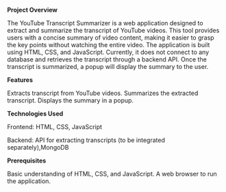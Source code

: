 **Project Overview**

The YouTube Transcript Summarizer is a web application designed to extract and summarize the transcript of YouTube videos. This tool provides users with a concise summary of video content, making it easier to grasp the key points without watching the entire video. The application is built using HTML, CSS, and JavaScript. Currently, it does not connect to any database and retrieves the transcript through a backend API. Once the transcript is summarized, a popup will display the summary to the user.

**Features**

Extracts transcript from YouTube videos.
Summarizes the extracted transcript.
Displays the summary in a popup.

**Technologies Used**

Frontend: HTML, CSS, JavaScript

Backend: API for extracting transcripts (to be integrated separately),MongoDB 

**Prerequisites**

Basic understanding of HTML, CSS, and JavaScript.
A web browser to run the application.
